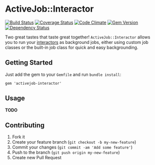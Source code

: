 # ActiveJob::Interactor

[![Build Status](https://travis-ci.org/markrebec/activejob-interactor.png)](https://travis-ci.org/markrebec/activejob-interactor)
[![Coverage Status](https://coveralls.io/repos/markrebec/activejob-interactor/badge.svg)](https://coveralls.io/r/markrebec/activejob-interactor)
[![Code Climate](https://codeclimate.com/github/markrebec/activejob-interactor.png)](https://codeclimate.com/github/markrebec/activejob-interactor)
[![Gem Version](https://badge.fury.io/rb/activejob-interactor.png)](http://badge.fury.io/rb/activejob-interactor)
[![Dependency Status](https://gemnasium.com/markrebec/activejob-interactor.png?1=1)](https://gemnasium.com/markrebec/activejob-interactor)

Two great tastes that taste great together! `ActiveJob::Interactor` allows you to run your [interactors](https://github.com/collectiveidea/interactor) as background jobs, either using custom job classes or the built-in job class for quick and easy backgrounding.

## Getting Started

Just add the gem to your `Gemfile` and run `bundle install`:

    gem 'activejob-interactor'

## Usage

**TODO**

## Contributing
1. Fork it
2. Create your feature branch (`git checkout -b my-new-feature`)
3. Commit your changes (`git commit -am 'Add some feature'`)
4. Push to the branch (`git push origin my-new-feature`)
5. Create new Pull Request
